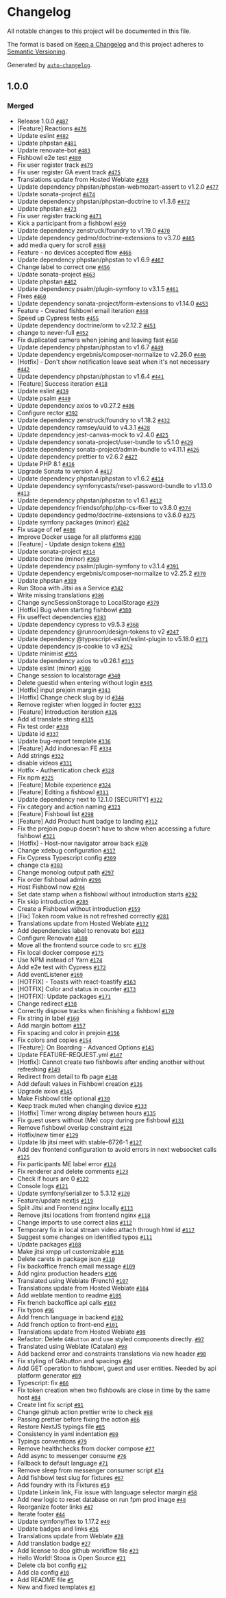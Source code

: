 # Changelog

All notable changes to this project will be documented in this file.

The format is based on [Keep a Changelog](https://keepachangelog.com/en/1.0.0/)
and this project adheres to [Semantic Versioning](https://semver.org/spec/v2.0.0.html).

Generated by [`auto-changelog`](https://github.com/CookPete/auto-changelog).

## 1.0.0

### Merged

- Release 1.0.0 [`#487`](https://github.com/aerrasti/Stooa/pull/487)
- [Feature]  Reactions [`#476`](https://github.com/aerrasti/Stooa/pull/476)
- Update eslint [`#482`](https://github.com/aerrasti/Stooa/pull/482)
- Update phpstan [`#481`](https://github.com/aerrasti/Stooa/pull/481)
- Update renovate-bot [`#483`](https://github.com/aerrasti/Stooa/pull/483)
- Fishbowl e2e test [`#480`](https://github.com/aerrasti/Stooa/pull/480)
- Fix user register track [`#479`](https://github.com/aerrasti/Stooa/pull/479)
- Fix user register GA event track [`#475`](https://github.com/aerrasti/Stooa/pull/475)
- Translations update from Hosted Weblate [`#288`](https://github.com/aerrasti/Stooa/pull/288)
- Update dependency phpstan/phpstan-webmozart-assert to v1.2.0 [`#477`](https://github.com/aerrasti/Stooa/pull/477)
- Update sonata-project [`#474`](https://github.com/aerrasti/Stooa/pull/474)
- Update dependency phpstan/phpstan-doctrine to v1.3.6 [`#472`](https://github.com/aerrasti/Stooa/pull/472)
- Update phpstan [`#473`](https://github.com/aerrasti/Stooa/pull/473)
- Fix user register tracking [`#471`](https://github.com/aerrasti/Stooa/pull/471)
-  Kick a participant from a fishbowl [`#459`](https://github.com/aerrasti/Stooa/pull/459)
- Update dependency zenstruck/foundry to v1.19.0 [`#470`](https://github.com/aerrasti/Stooa/pull/470)
- Update dependency gedmo/doctrine-extensions to v3.7.0 [`#465`](https://github.com/aerrasti/Stooa/pull/465)
- add media query for scroll [`#468`](https://github.com/aerrasti/Stooa/pull/468)
- Feature - no devices accepted flow [`#466`](https://github.com/aerrasti/Stooa/pull/466)
- Update dependency phpstan/phpstan to v1.6.9 [`#467`](https://github.com/aerrasti/Stooa/pull/467)
- Change label to correct one [`#456`](https://github.com/aerrasti/Stooa/pull/456)
- Update sonata-project [`#463`](https://github.com/aerrasti/Stooa/pull/463)
- Update phpstan [`#462`](https://github.com/aerrasti/Stooa/pull/462)
- Update dependency psalm/plugin-symfony to v3.1.5 [`#461`](https://github.com/aerrasti/Stooa/pull/461)
- Fixes [`#460`](https://github.com/aerrasti/Stooa/pull/460)
- Update dependency sonata-project/form-extensions to v1.14.0 [`#453`](https://github.com/aerrasti/Stooa/pull/453)
- Feature - Created fishbowl email iteration [`#448`](https://github.com/aerrasti/Stooa/pull/448)
- Speed up Cypress tests [`#455`](https://github.com/aerrasti/Stooa/pull/455)
- Update dependency doctrine/orm to v2.12.2 [`#451`](https://github.com/aerrasti/Stooa/pull/451)
- change to never-full [`#452`](https://github.com/aerrasti/Stooa/pull/452)
- Fix duplicated camera when joining and leaving fast [`#450`](https://github.com/aerrasti/Stooa/pull/450)
- Update dependency phpstan/phpstan to v1.6.7 [`#449`](https://github.com/aerrasti/Stooa/pull/449)
- Update dependency ergebnis/composer-normalize to v2.26.0 [`#446`](https://github.com/aerrasti/Stooa/pull/446)
- [Hotfix] - Don't show notification leave seat when it's not necessary [`#442`](https://github.com/aerrasti/Stooa/pull/442)
- Update dependency phpstan/phpstan to v1.6.4 [`#441`](https://github.com/aerrasti/Stooa/pull/441)
- [Feature] Success iteration [`#418`](https://github.com/aerrasti/Stooa/pull/418)
- Update eslint [`#439`](https://github.com/aerrasti/Stooa/pull/439)
- Update psalm [`#440`](https://github.com/aerrasti/Stooa/pull/440)
- Update dependency axios to v0.27.2 [`#406`](https://github.com/aerrasti/Stooa/pull/406)
- Configure rector [`#392`](https://github.com/aerrasti/Stooa/pull/392)
- Update dependency zenstruck/foundry to v1.18.2 [`#432`](https://github.com/aerrasti/Stooa/pull/432)
- Update dependency ramsey/uuid to v4.3.1 [`#428`](https://github.com/aerrasti/Stooa/pull/428)
- Update dependency jest-canvas-mock to v2.4.0 [`#425`](https://github.com/aerrasti/Stooa/pull/425)
- Update dependency sonata-project/user-bundle to v5.1.0 [`#429`](https://github.com/aerrasti/Stooa/pull/429)
- Update dependency sonata-project/admin-bundle to v4.11.1 [`#426`](https://github.com/aerrasti/Stooa/pull/426)
- Update dependency prettier to v2.6.2 [`#427`](https://github.com/aerrasti/Stooa/pull/427)
- Update PHP 8.1 [`#416`](https://github.com/aerrasti/Stooa/pull/416)
- Upgrade Sonata to version 4 [`#417`](https://github.com/aerrasti/Stooa/pull/417)
- Update dependency phpstan/phpstan to v1.6.2 [`#414`](https://github.com/aerrasti/Stooa/pull/414)
- Update dependency symfonycasts/reset-password-bundle to v1.13.0 [`#413`](https://github.com/aerrasti/Stooa/pull/413)
- Update dependency phpstan/phpstan to v1.6.1 [`#412`](https://github.com/aerrasti/Stooa/pull/412)
- Update dependency friendsofphp/php-cs-fixer to v3.8.0 [`#374`](https://github.com/aerrasti/Stooa/pull/374)
- Update dependency gedmo/doctrine-extensions to v3.6.0 [`#375`](https://github.com/aerrasti/Stooa/pull/375)
- Update symfony packages (minor) [`#242`](https://github.com/aerrasti/Stooa/pull/242)
- Fix usage of ref [`#408`](https://github.com/aerrasti/Stooa/pull/408)
- Improve Docker usage for all platforms  [`#388`](https://github.com/aerrasti/Stooa/pull/388)
- [Feature] - Update design tokens [`#393`](https://github.com/aerrasti/Stooa/pull/393)
- Update sonata-project [`#314`](https://github.com/aerrasti/Stooa/pull/314)
- Update doctrine (minor) [`#369`](https://github.com/aerrasti/Stooa/pull/369)
- Update dependency psalm/plugin-symfony to v3.1.4 [`#391`](https://github.com/aerrasti/Stooa/pull/391)
- Update dependency ergebnis/composer-normalize to v2.25.2 [`#370`](https://github.com/aerrasti/Stooa/pull/370)
- Update phpstan [`#389`](https://github.com/aerrasti/Stooa/pull/389)
- Run Stooa with Jitsi as a Service [`#342`](https://github.com/aerrasti/Stooa/pull/342)
- Write missing translations [`#386`](https://github.com/aerrasti/Stooa/pull/386)
- Change syncSessionStorage to LocalStorage [`#379`](https://github.com/aerrasti/Stooa/pull/379)
- [Hotfix] Bug when starting fishbowl [`#380`](https://github.com/aerrasti/Stooa/pull/380)
- Fix useffect dependencies [`#383`](https://github.com/aerrasti/Stooa/pull/383)
- Update dependency cypress to v9.5.3 [`#368`](https://github.com/aerrasti/Stooa/pull/368)
- Update dependency @runroom/design-tokens to v2 [`#247`](https://github.com/aerrasti/Stooa/pull/247)
- Update dependency @typescript-eslint/eslint-plugin to v5.18.0 [`#371`](https://github.com/aerrasti/Stooa/pull/371)
- Update dependency js-cookie to v3 [`#252`](https://github.com/aerrasti/Stooa/pull/252)
- Update minimist [`#355`](https://github.com/aerrasti/Stooa/pull/355)
- Update dependency axios to v0.26.1 [`#315`](https://github.com/aerrasti/Stooa/pull/315)
- Update eslint (minor) [`#300`](https://github.com/aerrasti/Stooa/pull/300)
- Change session to localstorage [`#340`](https://github.com/aerrasti/Stooa/pull/340)
- Delete guestid when entering without login [`#345`](https://github.com/aerrasti/Stooa/pull/345)
- [Hotfix] input prejoin margin [`#343`](https://github.com/aerrasti/Stooa/pull/343)
- [Hotfix] Change check slug by id [`#344`](https://github.com/aerrasti/Stooa/pull/344)
- Remove register when logged in footer [`#333`](https://github.com/aerrasti/Stooa/pull/333)
- [Feature] Introduction iteration [`#326`](https://github.com/aerrasti/Stooa/pull/326)
- Add id translate string [`#335`](https://github.com/aerrasti/Stooa/pull/335)
- Fix test order [`#338`](https://github.com/aerrasti/Stooa/pull/338)
- Update id [`#337`](https://github.com/aerrasti/Stooa/pull/337)
- Update bug-report template [`#336`](https://github.com/aerrasti/Stooa/pull/336)
- [Feature] Add indonesian FE [`#334`](https://github.com/aerrasti/Stooa/pull/334)
- Add strings [`#332`](https://github.com/aerrasti/Stooa/pull/332)
- disable videos [`#331`](https://github.com/aerrasti/Stooa/pull/331)
- Hotfix - Authentication check [`#328`](https://github.com/aerrasti/Stooa/pull/328)
- Fix npm [`#325`](https://github.com/aerrasti/Stooa/pull/325)
- [Feature] Mobile experience [`#324`](https://github.com/aerrasti/Stooa/pull/324)
- [Feature] Editing a fishbowl [`#311`](https://github.com/aerrasti/Stooa/pull/311)
- Update dependency next to 12.1.0 [SECURITY] [`#322`](https://github.com/aerrasti/Stooa/pull/322)
- Fix category and action naming [`#323`](https://github.com/aerrasti/Stooa/pull/323)
- [Feature] Fishbowl list [`#298`](https://github.com/aerrasti/Stooa/pull/298)
- [Feature] Add Product hunt badge to landing [`#312`](https://github.com/aerrasti/Stooa/pull/312)
- Fix the prejoin popup doesn't have to show when accessing a future fishbowl [`#321`](https://github.com/aerrasti/Stooa/pull/321)
- [Hotfix] - Host-now navigator arrow back [`#320`](https://github.com/aerrasti/Stooa/pull/320)
- Change xdebug configuration [`#317`](https://github.com/aerrasti/Stooa/pull/317)
- Fix Cypress Typescript config [`#309`](https://github.com/aerrasti/Stooa/pull/309)
- change cta [`#303`](https://github.com/aerrasti/Stooa/pull/303)
- Change monolog output path [`#297`](https://github.com/aerrasti/Stooa/pull/297)
- Fix order fishbowl admin [`#296`](https://github.com/aerrasti/Stooa/pull/296)
- Host Fishbowl now  [`#244`](https://github.com/aerrasti/Stooa/pull/244)
- Set date stamp when a fishbowl without introduction starts [`#292`](https://github.com/aerrasti/Stooa/pull/292)
- Fix skip introduction [`#285`](https://github.com/aerrasti/Stooa/pull/285)
- Create a Fishbowl without introduction [`#159`](https://github.com/aerrasti/Stooa/pull/159)
- [Fix] Token room value is not refreshed correctly [`#281`](https://github.com/aerrasti/Stooa/pull/281)
- Translations update from Hosted Weblate [`#132`](https://github.com/aerrasti/Stooa/pull/132)
- Add dependencies label to renovate bot [`#183`](https://github.com/aerrasti/Stooa/pull/183)
- Configure Renovate [`#180`](https://github.com/aerrasti/Stooa/pull/180)
- Move all the frontend source code to src [`#178`](https://github.com/aerrasti/Stooa/pull/178)
- Fix local docker compose [`#175`](https://github.com/aerrasti/Stooa/pull/175)
- Use NPM instead of Yarn [`#174`](https://github.com/aerrasti/Stooa/pull/174)
- Add e2e test with Cypress [`#172`](https://github.com/aerrasti/Stooa/pull/172)
- Add eventListener [`#169`](https://github.com/aerrasti/Stooa/pull/169)
- [HOTFIX] - Toasts with react-toastify [`#163`](https://github.com/aerrasti/Stooa/pull/163)
- [HOTFIX] Color and status in counter [`#173`](https://github.com/aerrasti/Stooa/pull/173)
- [HOTFIX]: Update packages [`#171`](https://github.com/aerrasti/Stooa/pull/171)
- Change redirect [`#138`](https://github.com/aerrasti/Stooa/pull/138)
- Correctly dispose tracks when finishing a fishbowl [`#170`](https://github.com/aerrasti/Stooa/pull/170)
- Fix string in label [`#160`](https://github.com/aerrasti/Stooa/pull/160)
- Add margin bottom [`#157`](https://github.com/aerrasti/Stooa/pull/157)
- Fix spacing and color in prejoin [`#156`](https://github.com/aerrasti/Stooa/pull/156)
- Fix colors and copies [`#154`](https://github.com/aerrasti/Stooa/pull/154)
- [Feature]: On Boarding - Advanced Options [`#143`](https://github.com/aerrasti/Stooa/pull/143)
- Update FEATURE-REQUEST.yml [`#147`](https://github.com/aerrasti/Stooa/pull/147)
- [Hotfix]: Cannot create two fishbowls after ending another without refreshing [`#149`](https://github.com/aerrasti/Stooa/pull/149)
- Redirect from detail to fb page [`#140`](https://github.com/aerrasti/Stooa/pull/140)
- Add default values in Fishbowl creation [`#136`](https://github.com/aerrasti/Stooa/pull/136)
- Upgrade axios [`#145`](https://github.com/aerrasti/Stooa/pull/145)
- Make Fishbowl title optional [`#130`](https://github.com/aerrasti/Stooa/pull/130)
- Keep track muted when changing device [`#133`](https://github.com/aerrasti/Stooa/pull/133)
- [Hotfix] Timer wrong display between hours [`#135`](https://github.com/aerrasti/Stooa/pull/135)
- Fix guest users without (Me) copy during pre fishbowl [`#131`](https://github.com/aerrasti/Stooa/pull/131)
- Remove fishbowl overlap constraint [`#128`](https://github.com/aerrasti/Stooa/pull/128)
- Hotfix/new timer [`#129`](https://github.com/aerrasti/Stooa/pull/129)
- Update lib jitsi meet with stable-6726-1 [`#127`](https://github.com/aerrasti/Stooa/pull/127)
- Add dev frontend configuration to avoid errors in next websocket calls [`#125`](https://github.com/aerrasti/Stooa/pull/125)
- Fix participants ME label error [`#124`](https://github.com/aerrasti/Stooa/pull/124)
- Fix renderer and delete comments [`#123`](https://github.com/aerrasti/Stooa/pull/123)
- Check if hours are 0 [`#122`](https://github.com/aerrasti/Stooa/pull/122)
- Console logs [`#121`](https://github.com/aerrasti/Stooa/pull/121)
- Update symfony/serializer to 5.3.12 [`#120`](https://github.com/aerrasti/Stooa/pull/120)
- Feature/update nextjs [`#119`](https://github.com/aerrasti/Stooa/pull/119)
- Split Jitsi and Frontend nginx locally [`#113`](https://github.com/aerrasti/Stooa/pull/113)
- Remove jitsi locations from frontend nginx [`#118`](https://github.com/aerrasti/Stooa/pull/118)
- Change imports to use correct alias [`#112`](https://github.com/aerrasti/Stooa/pull/112)
- Temporary fix in local stream video attach through html id [`#117`](https://github.com/aerrasti/Stooa/pull/117)
- Suggest some changes on identified typos [`#111`](https://github.com/aerrasti/Stooa/pull/111)
- Update packages [`#108`](https://github.com/aerrasti/Stooa/pull/108)
- Make jitsi xmpp url customizable [`#116`](https://github.com/aerrasti/Stooa/pull/116)
- Delete carets in package json [`#110`](https://github.com/aerrasti/Stooa/pull/110)
- Fix backoffice french email message [`#109`](https://github.com/aerrasti/Stooa/pull/109)
- Add nginx production headers [`#106`](https://github.com/aerrasti/Stooa/pull/106)
- Translated using Weblate (French) [`#107`](https://github.com/aerrasti/Stooa/pull/107)
- Translations update from Hosted Weblate [`#104`](https://github.com/aerrasti/Stooa/pull/104)
- Add weblate mention to readme [`#105`](https://github.com/aerrasti/Stooa/pull/105)
- Fix french backoffice api calls [`#103`](https://github.com/aerrasti/Stooa/pull/103)
- Fix typos [`#96`](https://github.com/aerrasti/Stooa/pull/96)
- Add french language in backend [`#102`](https://github.com/aerrasti/Stooa/pull/102)
- Add french option to front-end [`#101`](https://github.com/aerrasti/Stooa/pull/101)
- Translations update from Hosted Weblate [`#99`](https://github.com/aerrasti/Stooa/pull/99)
- Refactor: Delete `GAButton` and use styled components directly. [`#97`](https://github.com/aerrasti/Stooa/pull/97)
- Translated using Weblate (Catalan) [`#98`](https://github.com/aerrasti/Stooa/pull/98)
- Add backend error and constraints translations via new header [`#90`](https://github.com/aerrasti/Stooa/pull/90)
- Fix styling of GAbutton and spacings [`#94`](https://github.com/aerrasti/Stooa/pull/94)
- Add GET operation to fishbowl, guest and user entities. Needed by api platform generator [`#89`](https://github.com/aerrasti/Stooa/pull/89)
- Typescript: fix [`#66`](https://github.com/aerrasti/Stooa/pull/66)
- Fix token creation when two fishbowls are close in time by the same host [`#84`](https://github.com/aerrasti/Stooa/pull/84)
- Create lint fix script [`#91`](https://github.com/aerrasti/Stooa/pull/91)
- Change github action prettier write to check [`#88`](https://github.com/aerrasti/Stooa/pull/88)
- Passing prettier before fixing the action [`#86`](https://github.com/aerrasti/Stooa/pull/86)
- Restore NextJS typings file [`#85`](https://github.com/aerrasti/Stooa/pull/85)
- Consistency in yaml indentation [`#80`](https://github.com/aerrasti/Stooa/pull/80)
- Typings conventions [`#79`](https://github.com/aerrasti/Stooa/pull/79)
- Remove healthchecks from docker compose [`#77`](https://github.com/aerrasti/Stooa/pull/77)
- Add async to messenger consume [`#76`](https://github.com/aerrasti/Stooa/pull/76)
- Fallback to default language [`#71`](https://github.com/aerrasti/Stooa/pull/71)
- Remove sleep from messenger consumer script [`#74`](https://github.com/aerrasti/Stooa/pull/74)
- Add fishbowl test slug for fixtures [`#67`](https://github.com/aerrasti/Stooa/pull/67)
- Add foundry with its Fixtures [`#59`](https://github.com/aerrasti/Stooa/pull/59)
- Update Linkein link, Fix issue with language selector margin [`#58`](https://github.com/aerrasti/Stooa/pull/58)
- Add new logic to reset database on run fpm prod image [`#48`](https://github.com/aerrasti/Stooa/pull/48)
- Reorganize footer links [`#47`](https://github.com/aerrasti/Stooa/pull/47)
- Iterate footer [`#44`](https://github.com/aerrasti/Stooa/pull/44)
- Update symfony/flex to 1.17.2 [`#40`](https://github.com/aerrasti/Stooa/pull/40)
- Update badges and links [`#36`](https://github.com/aerrasti/Stooa/pull/36)
- Translations update from Weblate [`#28`](https://github.com/aerrasti/Stooa/pull/28)
- Add translation badge [`#27`](https://github.com/aerrasti/Stooa/pull/27)
- Add license to dco github workflow file [`#23`](https://github.com/aerrasti/Stooa/pull/23)
- Hello World! Stooa is Open Source [`#21`](https://github.com/aerrasti/Stooa/pull/21)
- Delete cla bot config [`#12`](https://github.com/aerrasti/Stooa/pull/12)
- Add cla config [`#10`](https://github.com/aerrasti/Stooa/pull/10)
- Add README file [`#5`](https://github.com/aerrasti/Stooa/pull/5)
- New and fixed templates [`#3`](https://github.com/aerrasti/Stooa/pull/3)
